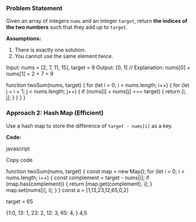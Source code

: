 ### Problem Statement

Given an array of integers `nums` and an integer `target`, return **the indices of the two numbers** such that they add up to `target`.

**Assumptions:**

1. There is exactly one solution.
2. You cannot use the same element twice.

Input: nums = [2, 7, 11, 15], target = 9
Output: [0, 1] 
// Explanation: nums[0] + nums[1] = 2 + 7 = 9


function twoSum(nums, target) {
    for (let i = 0; i < nums.length; i++) {
        for (let j = i + 1; j < nums.length; j++) {
            if (nums[i] + nums[j] === target) {
                return [i, j];
            }
        }
    }
}

### Approach 2: Hash Map (Efficient)

Use a hash map to store the difference of `target - nums[i]` as a key.

**Code:**

javascript

Copy code

function twoSum(nums, target) {
    const map = new Map();
    for (let i = 0; i < nums.length; i++) {
        const complement = target - nums[i];
        if (map.has(complement)) {
            return [map.get(complement), i];
        }
        map.set(nums[i], i);
    }
}
const a = [1,13,23,12,65,0,2]

target = 65

{1:0, 13: 1, 23: 2, 12: 3, 65: 4, }
4,5




